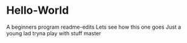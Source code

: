 # Hello-World
A beginners program
readme-edits
Lets see how this one goes
Just a young lad tryna play with stuff
master
